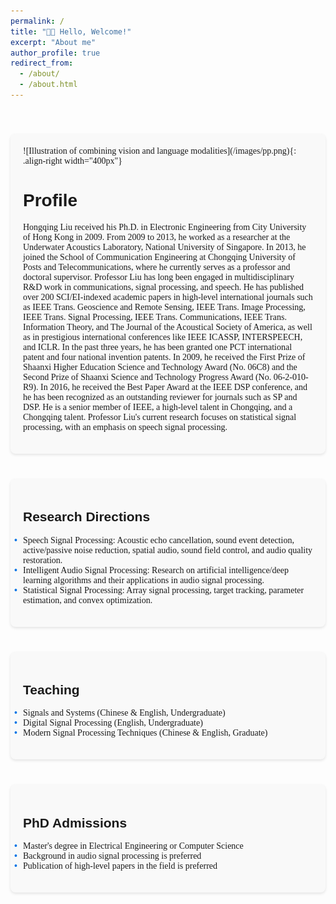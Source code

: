 ```yaml
---
permalink: /
title: "👋🏼 Hello, Welcome!"
excerpt: "About me"
author_profile: true
redirect_from: 
  - /about/
  - /about.html
---
```





 
 <style>
  body {
    font-family: 'Times New Roman', Times, serif;
  }
  .container {
    display: flex;
    flex-direction: column;
    align-items: center;
    justify-content: center;
    padding: 20px;
  }
  .section {
    width: 100%;
    max-width: 800px;
    margin: 20px 0;
    padding: 20px;
    background-color: #f9f9f9;
    border-radius: 8px;
    box-shadow: 0 2px 4px rgba(0, 0, 0, 0.1);
  }
  img {
    border-radius: 50%;
    width: 150px;
  }
  h1, h2, h3, h4, h5, h6 {
    font-family: 'Arial', sans-serif;
  }
  ul {
    list-style: none;
    padding: 0;
  }
  ul li::before {
    content: '•';
    color: #0073e6;
    font-weight: bold;
    display: inline-block; 
    width: 1em;
    margin-left: -1em;
  }
</style>

<div class="container">
  <div class="section">
    ![Illustration of combining vision and language modalities](/images/pp.png){: .align-right width="400px"}
    <h1>Profile</h1>
    <p>Hongqing Liu received his Ph.D. in Electronic Engineering from City University of Hong Kong in 2009. From 2009 to 2013, he worked as a researcher at the Underwater Acoustics Laboratory, National University of Singapore. In 2013, he joined the School of Communication Engineering at Chongqing University of Posts and Telecommunications, where he currently serves as a professor and doctoral supervisor. Professor Liu has long been engaged in multidisciplinary R&D work in communications, signal processing, and speech. He has published over 200 SCI/EI-indexed academic papers in high-level international journals such as IEEE Trans. Geoscience and Remote Sensing, IEEE Trans. Image Processing, IEEE Trans. Signal Processing, IEEE Trans. Communications, IEEE Trans. Information Theory, and The Journal of the Acoustical Society of America, as well as in prestigious international conferences like IEEE ICASSP, INTERSPEECH, and ICLR. In the past three years, he has been granted one PCT international patent and four national invention patents. In 2009, he received the First Prize of Shaanxi Higher Education Science and Technology Award (No. 06C8) and the Second Prize of Shaanxi Science and Technology Progress Award (No. 06-2-010-R9). In 2016, he received the Best Paper Award at the IEEE DSP conference, and he has been recognized as an outstanding reviewer for journals such as SP and DSP. He is a senior member of IEEE, a high-level talent in Chongqing, and a Chongqing talent. Professor Liu's current research focuses on statistical signal processing, with an emphasis on speech signal processing.</p>
  </div>
  
  <div class="section">
    <h2>Research Directions</h2>
    <ul>
      <li>Speech Signal Processing: Acoustic echo cancellation, sound event detection, active/passive noise reduction, spatial audio, sound field control, and audio quality restoration.</li>
      <li>Intelligent Audio Signal Processing: Research on artificial intelligence/deep learning algorithms and their applications in audio signal processing.</li>
      <li>Statistical Signal Processing: Array signal processing, target tracking, parameter estimation, and convex optimization.</li>
    </ul>
  </div>

  <div class="section">
    <h2>Teaching</h2>
    <ul>
      <li>Signals and Systems (Chinese & English, Undergraduate)</li>
      <li>Digital Signal Processing (English, Undergraduate)</li>
      <li>Modern Signal Processing Techniques (Chinese & English, Graduate)</li>
    </ul>
  </div>

  <div class="section">
    <h2>PhD Admissions</h2>
    <ul>
      <li>Master's degree in Electrical Engineering or Computer Science</li>
      <li>Background in audio signal processing is preferred</li>
      <li>Publication of high-level papers in the field is preferred</li>
    </ul>
  </div>
</div>


<script type="text/javascript" src="//rf.revolvermaps.com/0/0/7.js?i=5cm1mgsf1ku&amp;m=0&amp;c=ff0000&amp;cr1=ffffff&amp;sx=0" async="async"></script>


